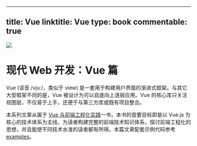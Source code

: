 
---
title: Vue
linktitle: Vue
type: book
commentable: true
---

![](https://s2.ax1x.com/2019/09/03/nAtlp6.png)

# 现代 Web 开发：Vue 篇

Vue (读音 /vjuː/，类似于 view) 是一套用于构建用户界面的渐进式框架。与其它大型框架不同的是，Vue 被设计为可以自底向上逐层应用。Vue 的核心库只关注视图层，不仅易于上手，还便于与第三方库或既有项目整合。

本系列文章从属于 [Vue 与前端工程化实践](https://parg.co/bWg)一书，本书的首要目标即是以 Vue.js 为核心的技术体系为主线，为读者构建完整的前端技术知识体系，探讨前端工程化的思想，并且能使不同技术水准的读者都有所得。本篇文章配套示例代码参考 [examples](./examples)。

    